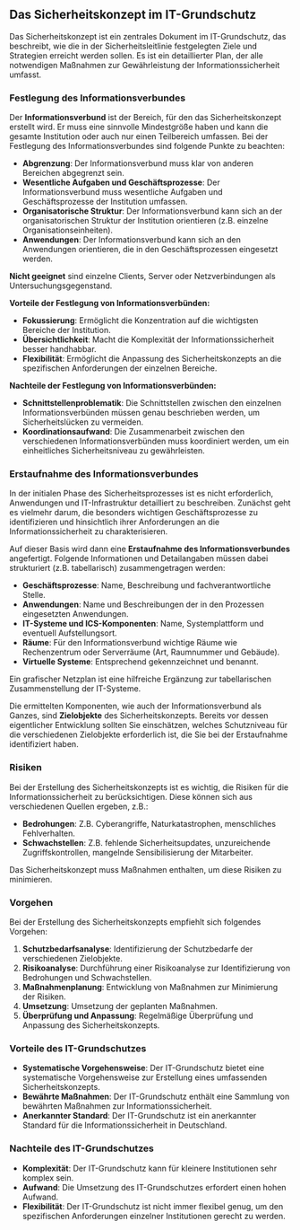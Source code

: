 
## Das Sicherheitskonzept im IT-Grundschutz

Das Sicherheitskonzept ist ein zentrales Dokument im IT-Grundschutz, das beschreibt, wie die in der Sicherheitsleitlinie festgelegten Ziele und Strategien erreicht werden sollen. Es ist ein detaillierter Plan, der alle notwendigen Maßnahmen zur Gewährleistung der Informationssicherheit umfasst.

### Festlegung des Informationsverbundes

Der **Informationsverbund** ist der Bereich, für den das Sicherheitskonzept erstellt wird. Er muss eine sinnvolle Mindestgröße haben und kann die gesamte Institution oder auch nur einen Teilbereich umfassen. Bei der Festlegung des Informationsverbundes sind folgende Punkte zu beachten:

- **Abgrenzung**: Der Informationsverbund muss klar von anderen Bereichen abgegrenzt sein.
- **Wesentliche Aufgaben und Geschäftsprozesse**: Der Informationsverbund muss wesentliche Aufgaben und Geschäftsprozesse der Institution umfassen.
- **Organisatorische Struktur**: Der Informationsverbund kann sich an der organisatorischen Struktur der Institution orientieren (z.B. einzelne Organisationseinheiten).
- **Anwendungen**: Der Informationsverbund kann sich an den Anwendungen orientieren, die in den Geschäftsprozessen eingesetzt werden.

**Nicht geeignet** sind einzelne Clients, Server oder Netzverbindungen als Untersuchungsgegenstand.

**Vorteile der Festlegung von Informationsverbünden:**

- **Fokussierung**: Ermöglicht die Konzentration auf die wichtigsten Bereiche der Institution.
- **Übersichtlichkeit**: Macht die Komplexität der Informationssicherheit besser handhabbar.
- **Flexibilität**: Ermöglicht die Anpassung des Sicherheitskonzepts an die spezifischen Anforderungen der einzelnen Bereiche.

**Nachteile der Festlegung von Informationsverbünden:**

- **Schnittstellenproblematik**: Die Schnittstellen zwischen den einzelnen Informationsverbünden müssen genau beschrieben werden, um Sicherheitslücken zu vermeiden.
- **Koordinationsaufwand**: Die Zusammenarbeit zwischen den verschiedenen Informationsverbünden muss koordiniert werden, um ein einheitliches Sicherheitsniveau zu gewährleisten.

### Erstaufnahme des Informationsverbundes

In der initialen Phase des Sicherheitsprozesses ist es nicht erforderlich, Anwendungen und IT-Infrastruktur detailliert zu beschreiben. Zunächst geht es vielmehr darum, die besonders wichtigen Geschäftsprozesse zu identifizieren und hinsichtlich ihrer Anforderungen an die Informationssicherheit zu charakterisieren.

Auf dieser Basis wird dann eine **Erstaufnahme des Informationsverbundes** angefertigt. Folgende Informationen und Detailangaben müssen dabei strukturiert (z.B. tabellarisch) zusammengetragen werden:

- **Geschäftsprozesse**: Name, Beschreibung und fachverantwortliche Stelle.
- **Anwendungen**: Name und Beschreibungen der in den Prozessen eingesetzten Anwendungen.
- **IT-Systeme und ICS-Komponenten**: Name, Systemplattform und eventuell Aufstellungsort.
- **Räume**: Für den Informationsverbund wichtige Räume wie Rechenzentrum oder Serverräume (Art, Raumnummer und Gebäude).
- **Virtuelle Systeme**: Entsprechend gekennzeichnet und benannt.

Ein grafischer Netzplan ist eine hilfreiche Ergänzung zur tabellarischen Zusammenstellung der IT-Systeme.

Die ermittelten Komponenten, wie auch der Informationsverbund als Ganzes, sind **Zielobjekte** des Sicherheitskonzepts. Bereits vor dessen eigentlicher Entwicklung sollten Sie einschätzen, welches Schutzniveau für die verschiedenen Zielobjekte erforderlich ist, die Sie bei der Erstaufnahme identifiziert haben.

### Risiken

Bei der Erstellung des Sicherheitskonzepts ist es wichtig, die Risiken für die Informationssicherheit zu berücksichtigen. Diese können sich aus verschiedenen Quellen ergeben, z.B.:

- **Bedrohungen**: Z.B. Cyberangriffe, Naturkatastrophen, menschliches Fehlverhalten.
- **Schwachstellen**: Z.B. fehlende Sicherheitsupdates, unzureichende Zugriffskontrollen, mangelnde Sensibilisierung der Mitarbeiter.

Das Sicherheitskonzept muss Maßnahmen enthalten, um diese Risiken zu minimieren.

### Vorgehen

Bei der Erstellung des Sicherheitskonzepts empfiehlt sich folgendes Vorgehen:

1. **Schutzbedarfsanalyse**: Identifizierung der Schutzbedarfe der verschiedenen Zielobjekte.
2. **Risikoanalyse**: Durchführung einer Risikoanalyse zur Identifizierung von Bedrohungen und Schwachstellen.
3. **Maßnahmenplanung**: Entwicklung von Maßnahmen zur Minimierung der Risiken.
4. **Umsetzung**: Umsetzung der geplanten Maßnahmen.
5. **Überprüfung und Anpassung**: Regelmäßige Überprüfung und Anpassung des Sicherheitskonzepts.

### Vorteile des IT-Grundschutzes

- **Systematische Vorgehensweise**: Der IT-Grundschutz bietet eine systematische Vorgehensweise zur Erstellung eines umfassenden Sicherheitskonzepts.
- **Bewährte Maßnahmen**: Der IT-Grundschutz enthält eine Sammlung von bewährten Maßnahmen zur Informationssicherheit.
- **Anerkannter Standard**: Der IT-Grundschutz ist ein anerkannter Standard für die Informationssicherheit in Deutschland.

### Nachteile des IT-Grundschutzes

- **Komplexität**: Der IT-Grundschutz kann für kleinere Institutionen sehr komplex sein.
- **Aufwand**: Die Umsetzung des IT-Grundschutzes erfordert einen hohen Aufwand.
- **Flexibilität**: Der IT-Grundschutz ist nicht immer flexibel genug, um den spezifischen Anforderungen einzelner Institutionen gerecht zu werden.